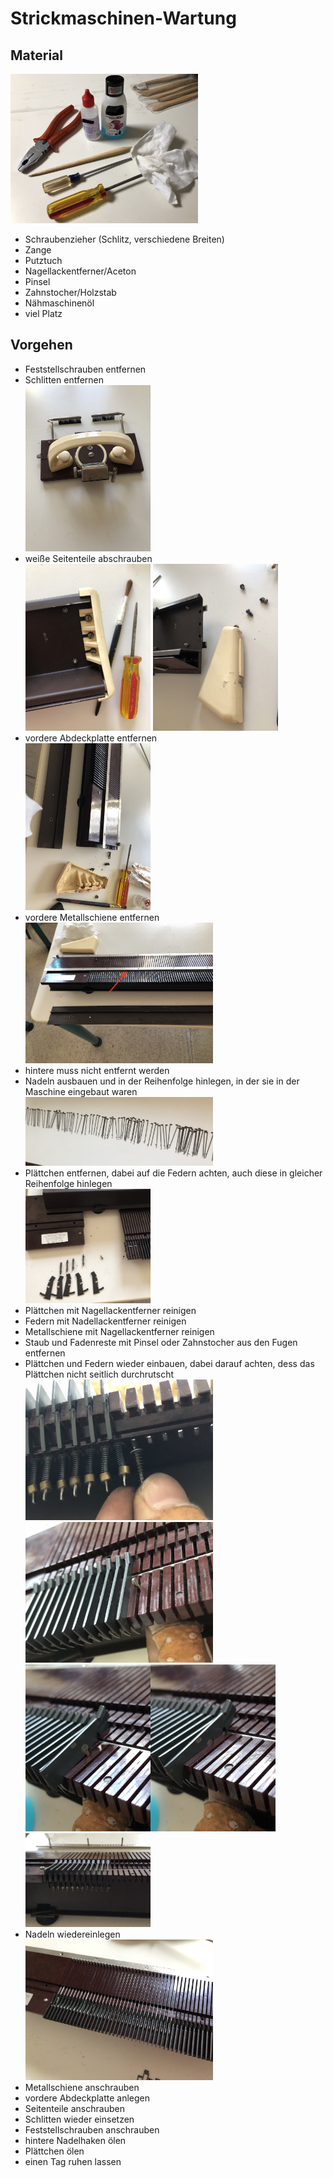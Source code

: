 # Strickmaschinen-Wartung
## Material  
<img src="pictures/IMG_0434.jpg" width="300">  

- Schraubenzieher (Schlitz, verschiedene Breiten)
- Zange
- Putztuch
- Nagellackentferner/Aceton
- Pinsel
- Zahnstocher/Holzstab
- Nähmaschinenöl
- viel Platz

## Vorgehen
- Feststellschrauben entfernen 
- Schlitten entfernen  
  <img src="pictures/IMG_0394.jpg" width="200">
- weiße Seitenteile abschrauben  
  <img src="pictures/IMG_0395.jpg" width="200">  <img src="pictures/IMG_0396.jpg" width="200">
- vordere Abdeckplatte entfernen  
  <img src="pictures/IMG_0397.jpg" width="200">
- vordere Metallschiene entfernen  
  <img src="pictures/IMG_0398.jpg" width="300">
- hintere muss nicht entfernt werden
- Nadeln ausbauen und in der Reihenfolge hinlegen, in der sie in der Maschine eingebaut waren  
  <img src="pictures/IMG_0407.jpg" width="300">
- Plättchen entfernen, dabei auf die Federn achten, auch diese in gleicher Reihenfolge hinlegen  
  <img src="pictures/IMG_0410.jpg" width="200">
- Plättchen mit Nagellackentferner reinigen
- Federn mit Nadellackentferner reinigen
- Metallschiene mit Nagellackentferner reinigen
- Staub und Fadenreste mit Pinsel oder Zahnstocher aus den Fugen entfernen
- Plättchen und Federn wieder einbauen, dabei darauf achten, dess das Plättchen nicht seitlich durchrutscht  
  <img src="pictures/IMG_0425.jpg" width="300"><img src="pictures/IMG_0426.jpg" width="300"><img src="pictures/IMG_0427.jpg" width="200"><img src="pictures/IMG_0428.jpg" width="200"><img src="pictures/IMG_0424.jpg" width="200">
- Nadeln wiedereinlegen  
  <img src="pictures/IMG_0432.jpg" width="300">
- Metallschiene anschrauben
- vordere Abdeckplatte anlegen
- Seitenteile anschrauben
- Schlitten wieder einsetzen
- Feststellschrauben anschrauben
- hintere Nadelhaken ölen
- Plättchen ölen
- einen Tag ruhen lassen
